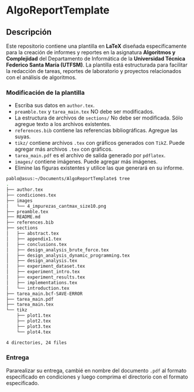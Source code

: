 # AlgoReportTemplate

## Descripción

Este repositorio contiene una plantilla en **LaTeX** diseñada específicamente para la creación de informes y reportes en la asignatura **Algoritmos y Complejidad** del Departamento de Informática de la **Universidad Técnica Federico Santa María (UTFSM)**. La plantilla está estructurada para facilitar la redacción de tareas, reportes de laboratorio y proyectos relacionados con el análisis de algoritmos.

### Modificación de la plantilla

- Escriba sus datos en `author.tex`.
- `preamble.tex` y `tarea_main.tex` NO debe ser modificados.
- La estructura de archivos de `sections/` No debe ser modificada. Sólo agregue texto a los archivos existentes.
- `references.bib` contiene las referencias bibliográficas. Agregue las suyas.
- `tikz/` contiene archivos `.tex` con gráficos generados con `TikZ`. Puede agregar más archivos `.tex` con gráficos.
- `tarea_main.pdf` es el archivo de salida generado por `pdflatex`.
- `images/` contiene imágenes. Puede agregar más imágenes.
- Elimine las figuras existentes y utilice las que generará en su informe.

```bash
pablo@asus:~/Documents/AlgoReportTemplate$ tree
.
├── author.tex
├── condiciones.tex
├── images
│   └── 4_impurezas_cantmax_size10.png
├── preamble.tex
├── README.md
├── references.bib
├── sections
│   ├── abstract.tex
│   ├── appendix1.tex
│   ├── conclusions.tex
│   ├── design_analysis_brute_force.tex
│   ├── design_analysis_dynamic_programming.tex
│   ├── design_analysis.tex
│   ├── experiment_dataset.tex
│   ├── experiment_intro.tex
│   ├── experiment_results.tex
│   ├── implementations.tex
│   └── introduction.tex
├── tarea_main.bcf-SAVE-ERROR
├── tarea_main.pdf
├── tarea_main.tex
└── tikz
    ├── plot1.tex
    ├── plot2.tex
    ├── plot3.tex
    └── plot4.tex

4 directories, 24 files

```

### Entrega
Pararealizar su entrega, cambié en nombre del documento `.pdf` al formato especificado en condiciones y luego comprima el directorio con el formato especificado. 